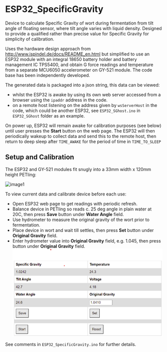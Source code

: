 # ESP32_SpecificGravity

Device to calculate Specific Gravity of wort during fermentation from tilt angle of floating sensor, where tilt angle varies with liquid density. 
Designed to provide a qualified rather than precise value for Specific Gravity for simplicity of calibration.

Uses the hardware design approach from http://www.ispindel.de/docs/README_en.html
but simplified to use an ESP32 module with an integral 18650 battery holder and battery management IC TPS5400, and obtain G force readings and temperature from a separate MCU6050 accelerometer on GY-521 module.
The code base has been independently developed.

The generated data is packaged into a json string, this data can be viewed:
* whilst the ESP32 is awake by using its own web server accessed from a browser using the `ipaddr` address in the code.
* on a remote host listening on the address given by `wsServerHost` in the code, which could be another ESP32, see `ESP32_SGhost.ino` in `ESP32_SGhost` folder as an example. 

On power up, ESP32 will remain awake for calibration purposes (see below) until user presses the __Start__ button on the web page.
The ESP32 will then periodically wakeup to collect data and send this to the remote host, then return to deep sleep after `TIME_AWAKE` for the period of time in `TIME_TO_SLEEP`

## Setup and Calibration

The ESP32 and GY-521 modules fit snugly into a 33mm width x 120mm height PETling:

![image1](extras/device.png)


To view current data and calibrate device before each use:
* Open ESP32 web page to get readings with periodic refresh.
* Balance device in PETling so reads c. 25 deg angle in plain water at 20C, then press __Save__ button under __Water Angle__ field.
* Use hydrometer to measure the original gravity of the wort prior to fermentation.
* Place device in wort and wait till settles, then press __Set__ button under __Original Gravity__ field.
* Enter hydrometer value into __Original Gravity__ field, e.g. 1.045, then press button under __Original Gravity__ field.
![image1](extras/webpage.png)

See comments in `ESP32_SpecificGravity.ino` for further details.
